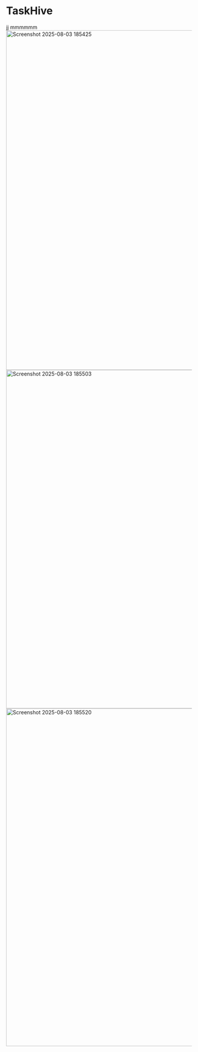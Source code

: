 # TaskHive
jj mmmmmm
<img width="1900" height="922" alt="Screenshot 2025-08-03 185425" src="https://github.com/user-attachments/assets/7f1af126-3a03-4160-9f50-2cd71e5a53a2" />
<img width="1900" height="919" alt="Screenshot 2025-08-03 185503" src="https://github.com/user-attachments/assets/e85b385a-4db8-4d87-b1eb-8f5447f388c4" />
<img width="1898" height="917" alt="Screenshot 2025-08-03 185520" src="https://github.com/user-attachments/assets/43ab9997-4de1-48ff-af2f-b873e473b2be" />
